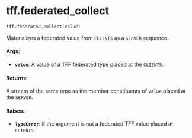 <div itemscope itemtype="http://developers.google.com/ReferenceObject">
<meta itemprop="name" content="tff.federated_collect" />
<meta itemprop="path" content="Stable" />
</div>

# tff.federated_collect

``` python
tff.federated_collect(value)
```

Materializes a federated value from `CLIENTS` as a `SERVER` sequence.

#### Args:

* <b>`value`</b>: A value of a TFF federated type placed at the `CLIENTS`.


#### Returns:

A stream of the same type as the member constituents of `value` placed at
the `SERVER`.


#### Raises:

* <b>`TypeError`</b>: if the argument is not a federated TFF value placed at `CLIENTS`.